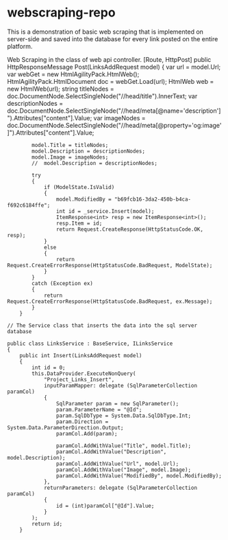 # webscraping-repo
This is a demonstration of basic web scraping that is implemented on server-side and saved into the database for every link posted on the entire platform.

Web Scraping in the class of web api controller.
[Route, HttpPost]
        public HttpResponseMessage Post(LinksAddRequest model)
        {
            var url = model.Url;
            var webGet = new HtmlAgilityPack.HtmlWeb();
            HtmlAgilityPack.HtmlDocument doc = webGet.Load(url);
            HtmlWeb web = new HtmlWeb(url);
            string titleNodes = doc.DocumentNode.SelectSingleNode("//head/title").InnerText;
            var descriptionNodes = doc.DocumentNode.SelectSingleNode("//head/meta[@name='description']").Attributes["content"].Value;
            var imageNodes = doc.DocumentNode.SelectSingleNode("//head/meta[@property='og:image']").Attributes["content"].Value;
            
            model.Title = titleNodes;
            model.Description = descriptionNodes;
            model.Image = imageNodes;
            //  model.Description = descriptionNodes;

            try
            {
                if (ModelState.IsValid)
                {
                    model.ModifiedBy = "b69fcb16-3da2-450b-b4ca-f692c6184ffe";
                    int id = _service.Insert(model);
                    ItemResponse<int> resp = new ItemResponse<int>();
                    resp.Item = id;
                    return Request.CreateResponse(HttpStatusCode.OK, resp);
                }
                else
                {
                    return Request.CreateErrorResponse(HttpStatusCode.BadRequest, ModelState);
                }
            }
            catch (Exception ex)
            {
                return Request.CreateErrorResponse(HttpStatusCode.BadRequest, ex.Message);
            }
        }
        
    // The Service class that inserts the data into the sql server database
    
    public class LinksService : BaseService, ILinksService
    {
        public int Insert(LinksAddRequest model)
        {
            int id = 0;
            this.DataProvider.ExecuteNonQuery(
                "Project_Links_Insert",
                inputParamMapper: delegate (SqlParameterCollection paramCol)
                {
                    SqlParameter param = new SqlParameter();
                    param.ParameterName = "@Id";
                    param.SqlDbType = System.Data.SqlDbType.Int;
                    param.Direction = System.Data.ParameterDirection.Output;
                    paramCol.Add(param);

                    paramCol.AddWithValue("Title", model.Title);
                    paramCol.AddWithValue("Description", model.Description);
                    paramCol.AddWithValue("Url", model.Url);
                    paramCol.AddWithValue("Image", model.Image);
                    paramCol.AddWithValue("ModifiedBy", model.ModifiedBy);
                },
                returnParameters: delegate (SqlParameterCollection paramCol)
                {
                    id = (int)paramCol["@Id"].Value;
                }
            );
            return id;
        }

